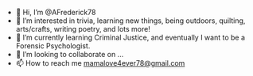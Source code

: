 - 👋 Hi, I’m @AFrederick78
- 👀 I’m interested in trivia, learning new things, being outdoors, quilting, arts/crafts, writing poetry, and lots more!
- 🌱 I’m currently learning Criminal Justice, and eventually I want to be a Forensic Psychologist.
- 💞️ I’m looking to collaborate on ...
- 📫 How to reach me mamalove4ever78@gmail.com

<!---
AFrederick78/AFrederick78 is a ✨ special ✨ repository because its `README.md` (this file) appears on your GitHub profile.
You can click the Preview link to take a look at your changes.
--->
